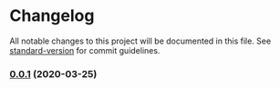 # Changelog

All notable changes to this project will be documented in this file. See [standard-version](https://github.com/conventional-changelog/standard-version) for commit guidelines.

### [0.0.1](https://github.com/gaarutyunov/jest-sonar/compare/v1.0.1...v0.0.1) (2020-03-25)
